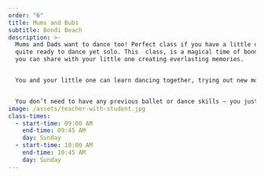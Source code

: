 ```yaml
---
order: "6"
title: Mums and Bubs
subtitle: Bondi Beach
description: >-
  Mums and Dads want to dance too! Perfect class if you have a little one not
  quite ready to dance yet solo. This  class, is a magical time of bonding that
  you can share with your little one creating everlasting memories.


  You and your little one can learn dancing together, trying out new moves and testing your performance skills. Listen to the music and let little one express what they feel.


  You don’t need to have any previous ballet or dance skills – you just need to be ready to have a fabulous time with your dancer. Be ready to dance, move, sing, play and have plenty of fun – just like your little person!
image: /assets/teacher-with-student.jpg
class-times:
  - start-time: 09:00 AM
    end-time: 09:45 AM
    day: Sunday
  - start-time: 10:00 AM
    end-time: 10:45 AM
    day: Sunday
---
```

